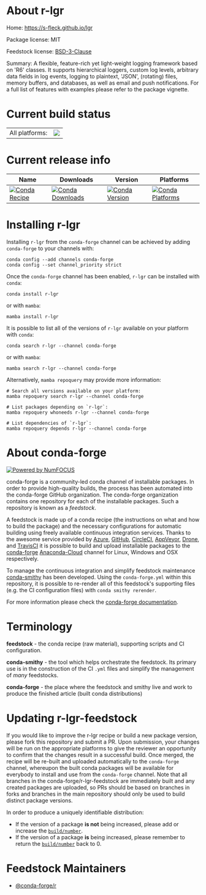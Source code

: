 About r-lgr
===========

Home: https://s-fleck.github.io/lgr

Package license: MIT

Feedstock license: [BSD-3-Clause](https://github.com/conda-forge/r-lgr-feedstock/blob/main/LICENSE.txt)

Summary: A flexible, feature-rich yet light-weight logging framework based on 'R6' classes. It supports hierarchical loggers, custom log levels, arbitrary data fields in log events, logging to plaintext, 'JSON', (rotating) files, memory buffers, and databases, as well as email and push notifications. For a full list of features with examples please refer to the package vignette.

Current build status
====================


<table><tr><td>All platforms:</td>
    <td>
      <a href="https://dev.azure.com/conda-forge/feedstock-builds/_build/latest?definitionId=9109&branchName=main">
        <img src="https://dev.azure.com/conda-forge/feedstock-builds/_apis/build/status/r-lgr-feedstock?branchName=main">
      </a>
    </td>
  </tr>
</table>

Current release info
====================

| Name | Downloads | Version | Platforms |
| --- | --- | --- | --- |
| [![Conda Recipe](https://img.shields.io/badge/recipe-r--lgr-green.svg)](https://anaconda.org/conda-forge/r-lgr) | [![Conda Downloads](https://img.shields.io/conda/dn/conda-forge/r-lgr.svg)](https://anaconda.org/conda-forge/r-lgr) | [![Conda Version](https://img.shields.io/conda/vn/conda-forge/r-lgr.svg)](https://anaconda.org/conda-forge/r-lgr) | [![Conda Platforms](https://img.shields.io/conda/pn/conda-forge/r-lgr.svg)](https://anaconda.org/conda-forge/r-lgr) |

Installing r-lgr
================

Installing `r-lgr` from the `conda-forge` channel can be achieved by adding `conda-forge` to your channels with:

```
conda config --add channels conda-forge
conda config --set channel_priority strict
```

Once the `conda-forge` channel has been enabled, `r-lgr` can be installed with `conda`:

```
conda install r-lgr
```

or with `mamba`:

```
mamba install r-lgr
```

It is possible to list all of the versions of `r-lgr` available on your platform with `conda`:

```
conda search r-lgr --channel conda-forge
```

or with `mamba`:

```
mamba search r-lgr --channel conda-forge
```

Alternatively, `mamba repoquery` may provide more information:

```
# Search all versions available on your platform:
mamba repoquery search r-lgr --channel conda-forge

# List packages depending on `r-lgr`:
mamba repoquery whoneeds r-lgr --channel conda-forge

# List dependencies of `r-lgr`:
mamba repoquery depends r-lgr --channel conda-forge
```


About conda-forge
=================

[![Powered by
NumFOCUS](https://img.shields.io/badge/powered%20by-NumFOCUS-orange.svg?style=flat&colorA=E1523D&colorB=007D8A)](https://numfocus.org)

conda-forge is a community-led conda channel of installable packages.
In order to provide high-quality builds, the process has been automated into the
conda-forge GitHub organization. The conda-forge organization contains one repository
for each of the installable packages. Such a repository is known as a *feedstock*.

A feedstock is made up of a conda recipe (the instructions on what and how to build
the package) and the necessary configurations for automatic building using freely
available continuous integration services. Thanks to the awesome service provided by
[Azure](https://azure.microsoft.com/en-us/services/devops/), [GitHub](https://github.com/),
[CircleCI](https://circleci.com/), [AppVeyor](https://www.appveyor.com/),
[Drone](https://cloud.drone.io/welcome), and [TravisCI](https://travis-ci.com/)
it is possible to build and upload installable packages to the
[conda-forge](https://anaconda.org/conda-forge) [Anaconda-Cloud](https://anaconda.org/)
channel for Linux, Windows and OSX respectively.

To manage the continuous integration and simplify feedstock maintenance
[conda-smithy](https://github.com/conda-forge/conda-smithy) has been developed.
Using the ``conda-forge.yml`` within this repository, it is possible to re-render all of
this feedstock's supporting files (e.g. the CI configuration files) with ``conda smithy rerender``.

For more information please check the [conda-forge documentation](https://conda-forge.org/docs/).

Terminology
===========

**feedstock** - the conda recipe (raw material), supporting scripts and CI configuration.

**conda-smithy** - the tool which helps orchestrate the feedstock.
                   Its primary use is in the construction of the CI ``.yml`` files
                   and simplify the management of *many* feedstocks.

**conda-forge** - the place where the feedstock and smithy live and work to
                  produce the finished article (built conda distributions)


Updating r-lgr-feedstock
========================

If you would like to improve the r-lgr recipe or build a new
package version, please fork this repository and submit a PR. Upon submission,
your changes will be run on the appropriate platforms to give the reviewer an
opportunity to confirm that the changes result in a successful build. Once
merged, the recipe will be re-built and uploaded automatically to the
`conda-forge` channel, whereupon the built conda packages will be available for
everybody to install and use from the `conda-forge` channel.
Note that all branches in the conda-forge/r-lgr-feedstock are
immediately built and any created packages are uploaded, so PRs should be based
on branches in forks and branches in the main repository should only be used to
build distinct package versions.

In order to produce a uniquely identifiable distribution:
 * If the version of a package **is not** being increased, please add or increase
   the [``build/number``](https://docs.conda.io/projects/conda-build/en/latest/resources/define-metadata.html#build-number-and-string).
 * If the version of a package **is** being increased, please remember to return
   the [``build/number``](https://docs.conda.io/projects/conda-build/en/latest/resources/define-metadata.html#build-number-and-string)
   back to 0.

Feedstock Maintainers
=====================

* [@conda-forge/r](https://github.com/conda-forge/r/)

